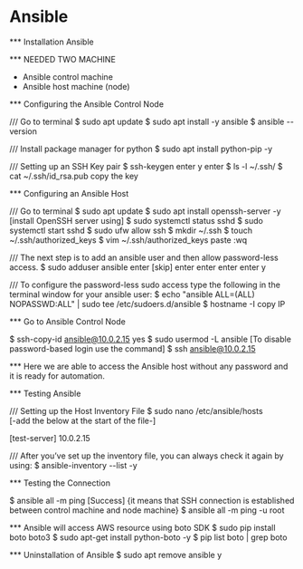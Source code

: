 # Ansible


*** Installation Ansible

*** NEEDED TWO MACHINE
- Ansible control machine
- Ansible host machine (node)

*** Configuring the Ansible Control Node

/// Go to terminal
$ sudo apt update
$ sudo apt install -y ansible
$ ansible --version

/// Install package manager for python
$ sudo apt install python-pip -y 	

/// Setting up an SSH Key pair
$ ssh-keygen
enter
y
enter
$ ls -l ~/.ssh/
$ cat ~/.ssh/id_rsa.pub
copy the key

*** Configuring an Ansible Host

/// Go to terminal
$ sudo apt update
$ sudo apt install openssh-server -y   [install OpenSSH server using]
$ sudo systemctl status sshd
$ sudo systemctl start sshd
$ sudo ufw allow ssh
$ mkdir ~/.ssh
$ touch ~/.ssh/authorized_keys
$ vim ~/.ssh/authorized_keys
paste
:wq

/// The next step is to add an ansible user and then allow password-less access. 
$ sudo adduser ansible
enter   [skip]
enter
enter
enter
enter
y

/// To configure the password-less sudo access type the following in the terminal window for your ansible user:
$ echo "ansible ALL=(ALL) NOPASSWD:ALL" | sudo tee /etc/sudoers.d/ansible
$ hostname -I
copy IP


*** Go to Ansible Control Node

$ ssh-copy-id ansible@10.0.2.15
yes
$ sudo usermod -L ansible    [To disable password-based login use the command]
$ ssh ansible@10.0.2.15

*** Here we are able to access the Ansible host without any password and it is ready for automation.

*** Testing Ansible

/// Setting up the Host Inventory File
$ sudo nano /etc/ansible/hosts   
[-add the below at the start of the file-]

[test-server]
10.0.2.15


/// After you’ve set up the inventory file, you can always check it again by using:
$ ansible-inventory --list -y


*** Testing the Connection

$ ansible all -m ping
[Success] {it means that SSH connection is established between control machine and node machine}
$ ansible all -m ping -u root

*** Ansible will access AWS resource using boto SDK
$ sudo pip install boto boto3
$ sudo apt-get install python-boto -y
$ pip list boto | grep boto


*** Uninstallation of Ansible
$ sudo apt remove ansible
y
